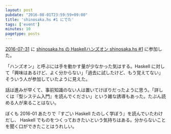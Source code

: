 ```yaml
---
layout: post
pubdate: "2016-08-01T23:59:59+09:00"
title: 'shinosaka.hs #1 にでた'
tags: ['event']
minutes: 10
pagetype: posts
---
```

[2016-07-31][] に [shinosaka.hs の Haskellハンズオン shinosaka.hs #1](https://shinosaka-hs.doorkeeper.jp/events/48441) に参加した。

「ハンズオン」と呼ぶには手を動かす量が少なかった気はする。Haskell に対して「興味はあるけど、よく分からない」「過去に試したけど、もう覚えてない」そういう人が参加していたように見えた。

話は進みが早くて、事前知識のない人は置いてけぼりだったように思う。「詳しくは『型システム入門』を読んでください」という雑な誘導もあった。たぶん読める人が来ることはない。

ぼくも 2016-01 あたりで『すごい Haskell たのしく学ぼう』を読んでいたわけだし、 Haskell でものをつくっておきたいという気持ちはある。分からないことを聞く口ができたことはうれしい。

[2016-07-31]: http://blog.bouzuya.net/2016/07/31/
